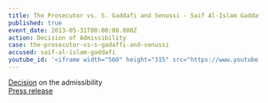 ```yaml
---
title: The Prosecutor vs. S. Gaddafi and Senussi - Saif Al-Islam Gaddafi - Decision of Admissibility
published: true
event_date: 2013-05-31T00:00:00.000Z
action: Decision of Admissibility
case: the-prosecutor-vs-s-gadaffi-and-senussi
accused: saif-al-islam-gaddafi
youtube_id: '<iframe width="560" height="315" src="https://www.youtube.com/embed/r8YA_8C3OyA" frameborder="0" allowfullscreen></iframe>'
---
```



[Decision](https://www.icc-cpi.int/Pages/record.aspx?docNo=ICC-01/11-01/11-344-Red) on the admissibility
<br>[Press release](https://www.icc-cpi.int/pages/item.aspx?name=PR911)